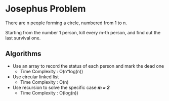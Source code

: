 # Josephus Problem
There are n people forming a circle, numbered from 1 to n.

Starting from the number 1 person, kill every m-th person, and find out the last survival one.

## Algorithms
- Use an array to record the status of each person and mark the dead one
  - Time Complexity : O(n*log(n))
- Use circular linked list
  - Time Complexity : O(n)
- Use recursion to solve the specific case **_m = 2_**
  - Time Complexity : O(log(n))
